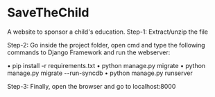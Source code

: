 # SaveTheChild
A website to sponsor a child's education.
Step-1: Extract/unzip the file

Step-2: Go inside the project folder, open cmd and type the following commands to Django Framework and run the webserver:

•	pip install -r requirements.txt
•	python manage.py migrate
•	python manage.py migrate --run-syncdb
•	python manage.py runserver



Step-3:  Finally, open the browser and go to localhost:8000
